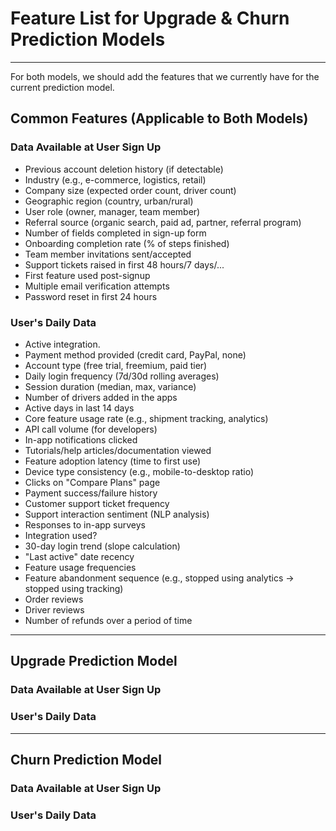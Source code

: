 # Feature List for Upgrade & Churn Prediction Models

---

For both models, we should add the features that we currently have for the current prediction model.

## Common Features (Applicable to Both Models)

### Data Available at User Sign Up

- Previous account deletion history (if detectable)
- Industry (e.g., e-commerce, logistics, retail)
- Company size (expected order count, driver count)
- Geographic region (country, urban/rural)
- User role (owner, manager, team member)
- Referral source (organic search, paid ad, partner, referral program)
- Number of fields completed in sign-up form
- Onboarding completion rate (% of steps finished)
- Team member invitations sent/accepted
- Support tickets raised in first 48 hours/7 days/...
- First feature used post-signup
- Multiple email verification attempts
- Password reset in first 24 hours

### User's Daily Data

- Active integration.
- Payment method provided (credit card, PayPal, none)
- Account type (free trial, freemium, paid tier)
- Daily login frequency (7d/30d rolling averages)
- Session duration (median, max, variance)
- Number of drivers added in the apps
- Active days in last 14 days
- Core feature usage rate (e.g., shipment tracking, analytics)
- API call volume (for developers)
- In-app notifications clicked
- Tutorials/help articles/documentation viewed
- Feature adoption latency (time to first use)
- Device type consistency (e.g., mobile-to-desktop ratio)
- Clicks on "Compare Plans" page
- Payment success/failure history
- Customer support ticket frequency
- Support interaction sentiment (NLP analysis)
- Responses to in-app surveys
- Integration used?
- 30-day login trend (slope calculation)
- "Last active" date recency
- Feature usage frequencies
- Feature abandonment sequence (e.g., stopped using analytics → stopped using tracking)
- Order reviews
- Driver reviews
- Number of refunds over a period of time


---

## Upgrade Prediction Model

### Data Available at User Sign Up

### User's Daily Data

---

## Churn Prediction Model

### Data Available at User Sign Up

### User's Daily Data
